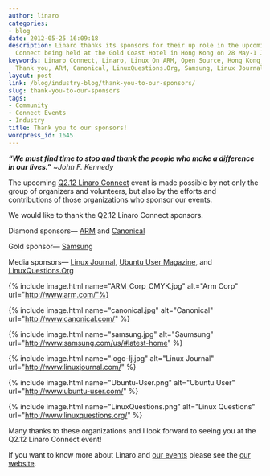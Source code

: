 ```yaml
---
author: linaro
categories:
- blog
date: 2012-05-25 16:09:18
description: Linaro thanks its sponsors for their up role in the upcoming Q2.12 Linaro
  Connect being held at the Gold Coast Hotel in Hong Kong on 28 May-1 June.
keywords: Linaro Connect, Linaro, Linux On ARM, Open Source, Hong Kong, Sponsors,
  Thank you, ARM, Canonical, LinuxQuestions.Org, Samsung, Linux Journal, Ubuntu User
layout: post
link: /blog/industry-blog/thank-you-to-our-sponsors/
slug: thank-you-to-our-sponsors
tags:
- Community
- Connect Events
- Industry
title: Thank you to our sponsors!
wordpress_id: 1645
---
```


**_“We must find time to stop and thank the people who make a difference in our lives.”_** ~_John F. Kennedy_

The upcoming [Q2.12 Linaro Connect](http://connect.linaro.org/resources/) event is made possible by not only the group of organizers and volunteers, but also by the efforts and contributions of those organizations who sponsor our events.

We would like to thank the Q2.12 Linaro Connect sponsors.

Diamond sponsors— [ARM](http://www.arm.com/) and [Canonical](http://www.canonical.com/)

Gold sponsor— [Samsung](http://www.samsung.com/us/#latest-home)

Media sponsors— [Linux Journal](http://www.linuxjournal.com/), [Ubuntu User Magazine](http://www.ubuntu-user.com/), and [LinuxQuestions.Org](http://www.linuxquestions.org/)

{% include image.html name="ARM_Corp_CMYK.jpg" alt="Arm Corp" url="http://www.arm.com/"%}

{% include image.html name="canonical.jpg" alt="Canonical" url="http://www.canonical.com/" %}

{% include image.html name="samsung.jpg" alt="Saumsung" url="http://www.samsung.com/us/#latest-home" %}

{% include image.html name="logo-lj.jpg" alt="Linux Journal" url="http://www.linuxjournal.com/" %}

{% include image.html name="Ubuntu-User.png" alt="Ubuntu User" url="http://www.ubuntu-user.com/" %}

{% include image.html name="LinuxQuestions.png" alt="Linux Questions" url="http://www.linuxquestions.org/" %}

Many thanks to these organizations and I look forward to seeing you at the Q2.12 Linaro Connect event!

If you want to know more about Linaro and [our events](http://connect.linaro.org/resources/) please see the [our website](/).